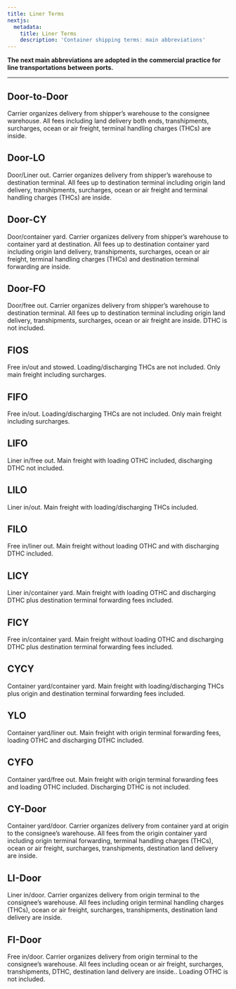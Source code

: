 ```yaml
---
title: Liner Terms
nextjs:
  metadata:
    title: Liner Terms
    description: 'Container shipping terms: main abbreviations'
---
```


**The next main abbreviations are adopted in the commercial practice for line transportations between ports.**


---

## Door-to-Door
Carrier organizes delivery from shipper’s warehouse to the consignee warehouse. All fees including land delivery both ends, transhipments, surcharges, ocean or air freight, terminal handling charges (THCs) are inside.

## Door-LO
Door/Liner out. Carrier organizes delivery from shipper’s warehouse to destination terminal. All fees up to destination terminal including origin land delivery, transhipments, surcharges, ocean or air freight and terminal handling charges (THCs) are inside.

## Door-CY
Door/container yard. Carrier organizes delivery from shipper’s warehouse to container yard at destination. All fees up to destination container yard including origin land delivery, transhipments, surcharges, ocean or air freight, terminal handling charges (THCs) and destination terminal forwarding are inside.

## Door-FO
Door/free out. Carrier organizes delivery from shipper’s warehouse to destination terminal. All fees up to destination terminal including origin land delivery, transhipments, surcharges, ocean or air freight are inside. DTHC is not included.

## FIOS
Free in/out and stowed. Loading/discharging THCs are not included. Only main freight including surcharges.

## FIFO
Free in/out. Loading/discharging THCs are not included. Only main freight including surcharges.

## LIFO
Liner in/free out. Main freight with loading OTHC included, discharging DTHC not included.

## LILO
Liner in/out. Main freight with loading/discharging THCs included.

## FILO
Free in/liner out. Main freight without loading OTHC and with discharging DTHC included.

## LICY
Liner in/container yard. Main freight with loading OTHC and discharging DTHC plus destination terminal forwarding fees included.

## FICY
Free in/container yard. Main freight without loading OTHC and discharging DTHC plus destination terminal forwarding fees included.

## CYCY
Container yard/container yard. Main freight with loading/discharging THCs plus origin and destination terminal forwarding fees included.

## YLO
Container yard/liner out. Main freight with origin terminal forwarding fees, loading OTHC and discharging DTHC included.

## CYFO
Container yard/free out. Main freight with origin terminal forwarding fees and loading OTHC included. Discharging DTHC is not included.

## CY-Door
Container yard/door. Carrier organizes delivery from container yard at origin to the consignee’s warehouse. All fees from the origin container yard including origin terminal forwarding, terminal handling charges (THCs), ocean or air freight, surcharges, transhipments, destination land delivery are inside.

## LI-Door
Liner in/door. Carrier organizes delivery from origin terminal to the consignee’s warehouse. All fees including origin terminal handling charges (THCs), ocean or air freight, surcharges, transhipments, destination land delivery are inside.

## FI-Door
Free in/door. Carrier organizes delivery from origin terminal to the consignee’s warehouse. All fees including ocean or air freight, surcharges, transhipments, DTHC, destination land delivery are inside.. Loading OTHC is not included.